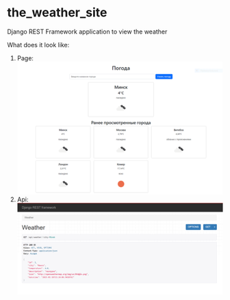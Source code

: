 # the_weather_site
Django REST Framework application to view the weather

What does it look like:
1) Page: ![img.png](img.png)
2) Api: ![img_1.png](img_1.png)